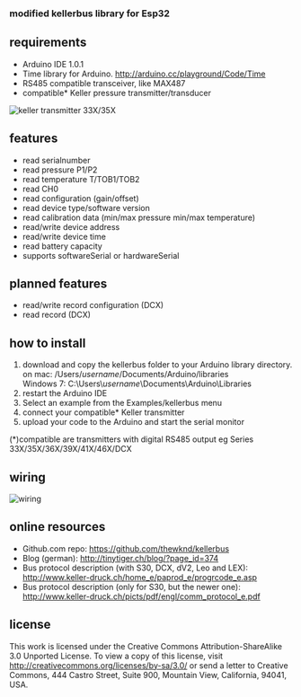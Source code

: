 ### modified kellerbus library for Esp32

## requirements
- Arduino IDE 1.0.1
- Time library for Arduino. http://arduino.cc/playground/Code/Time
- RS485 compatible transceiver, like MAX487
- compatible* Keller pressure transmitter/transducer

![keller transmitter 33X/35X](http://www.elektrotechnik.vogel.de/imgserver/bdb/212800/212831/4.jpg)

## features
- read serialnumber
- read pressure P1/P2
- read temperature T/TOB1/TOB2
- read CH0
- read configuration (gain/offset)
- read device type/software version
- read calibration data (min/max pressure min/max temperature)
- read/write device address
- read/write device time
- read battery capacity
- supports softwareSerial or hardwareSerial 

## planned features
- read/write record configuration (DCX)
- read record (DCX)

## how to install
1. download and copy the kellerbus folder to your Arduino library directory.<br/>on mac: /Users/_username_/Documents/Arduino/libraries<br/>Windows 7: C:\Users\\_username_\\Documents\Arduino\Libraries
2. restart the Arduino IDE
3. Select an example from the Examples/kellerbus menu
4. connect your compatible* Keller transmitter
5. upload your code to the Arduino and start the serial monitor

(*)compatible are transmitters with digital RS485 output
eg Series 33X/35X/36X/39X/41X/46X/DCX

## wiring

![wiring](http://dl.dropbox.com/u/2486346/rs485-5.jpg)


## online resources
- Github.com repo: https://github.com/thewknd/kellerbus
- Blog (german): http://tinytiger.ch/blog/?page_id=374
- Bus protocol description (with S30, DCX, dV2, Leo and LEX): http://www.keller-druck.ch/home_e/paprod_e/progrcode_e.asp
- Bus protocol description (only for S30, but the newer one): http://www.keller-druck.ch/picts/pdf/engl/comm_protocol_e.pdf

## license

This work is licensed under the Creative Commons Attribution-ShareAlike 3.0 Unported License. To view a copy of this license, visit http://creativecommons.org/licenses/by-sa/3.0/ or send a letter to Creative Commons, 444 Castro Street, Suite 900, Mountain View, California, 94041, USA.
